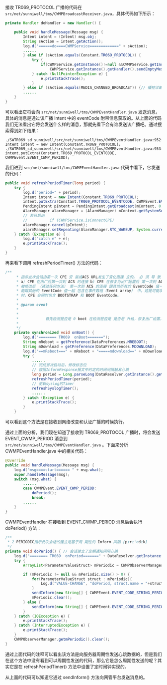 接收 TR069_PROTOCOL 广播的代码在 `src/net/sunniwell/tms/CWMPBroadcastReceiver.java`，具体代码如下所示：

```java
private Handler doHandler = new Handler() {

    public void handleMessage(Message msg) {
        Intent intent = (Intent) msg.obj;
        String sAction = intent.getAction();
        log.d("======do====CWMPService=============" + sAction);
        ......
        } else if (sAction.equals(Constant.TR069_PROTOCOL)) {
            try {
                if(CWMPService.getInstance()!=null &&CWMPService.getInstance().getHandler()!=null )
                    CWMPService.getInstance().getHandler().sendEmptyMessage(intent.getIntExtra("eventCode", -1));
            } catch (NullPointerException e) {
                e.printStackTrace();
            }
        } else if (sAction.equals(MEDIA_CHANGED_BROADCAST)) {// 播控诊断，软探针逻辑
        ......
    }
}
```

可以看出它将会向 `src/net/sunniwell/tms/CWMPEventHandler.java` 发送消息，具体的消息是通过该广播 Intent 中的 eventCode 附带信息获取的。从上面的代码我们无法看出它将会发送什么样的消息，那就先看下会有谁发送该广播吧。通过搜索得到如下结果：

```console
./SWTR069_sd_sunniwell/src/net/sunniwell/tms/CWMPEventHandler.java:952:                 Intent intent = new Intent(Constant.TR069_PROTOCOL);
./SWTR069_sd_sunniwell/src/net/sunniwell/tms/CWMPEventHandler.java:953:                 intent.putExtra(Constant.TR069_PROTOCOL_EVENTCODE, CWMPEvent.EVENT_CWMP_PERIOD);
```

我们进到  `src/net/sunniwell/tms/CWMPEventHandler.java` 代码中看下，它发送的代码：

```java
public void refreshPeriodTimer(long period) {
    try {
        log.d("period=" + period);
        Intent intent = new Intent(Constant.TR069_PROTOCOL);
        intent.putExtra(Constant.TR069_PROTOCOL_EVENTCODE, CWMPEvent.EVENT_CWMP_PERIOD);
        PendingIntent pIntent = PendingIntent.getBroadcast(mContext, 0, intent, PendingIntent.FLAG_UPDATE_CURRENT);
        AlarmManager alarmManager = (AlarmManager) mContext.getSystemService(Context.ALARM_SERVICE);
        // 若已启动
        //			if (CWMPService.isConnectCPE)
        alarmManager.cancel(pIntent);
        alarmManager.setRepeating(AlarmManager.RTC_WAKEUP, System.currentTimeMillis()+period, period, pIntent);
    } catch (Exception e) {
        log.d("catch e" + e);
        e.printStackTrace();
    }
}
```

再来看下调用 refreshPeriodTimer() 方法的代码：

```java
/**
	 * 指示此次会话由第一次 CPE 安 装或ACS URL发生了变化而建 立的。 必 须 导 致 BOOTSTRAP EventCode 的特定条件：
	 * a) CPE 在出厂后第一次到 ACS 的连接 b) CPE 在恢复为出厂配置后 第一次到 ACS 的连接 c) CPE 在 ACS URL
	 * 被修改后 （通过任何方法） 第一次到 ACS 的连接 跟其他所有的 EventCode 值一 样， BOOTSTRAP EventCode 可
	 * 能跟其他的 EventCode 值一起 包含在事件数组（Event array） 中。这是可能发生的，例如， CPE 出厂后首次 boot
	 * 时，CPE 会同时包含 BOOTSTRAP 和 BOOT EventCode。
	 * 
	 * @param event
	 * 
	 * 
	 *            首先检测是否是 0 boot 在检测是否是 是否是 升级，恢复出厂设置，重启
	 * 
	 */
	private synchronized void onBoot() {
		log.d("======== TR069  onBoot=======");
		String mReboot = getPreference(DataPreferences.MREBOOT);
		String mDownload = getPreference(DataPreferences.MDOWNLOAD);
		log.d("==mReboot===" + mReboot + "=====mdownload==" + mDownload);
		try {
			......
			// 完成首次启动后，修改标志位
			// 按照InformResponse报文中约定的时间间隔触发心跳
			long period = Long.parseLong(DataResolver.getInstance().getParameterValue(Constant.FTP_UPGTADE_PERIOD)) * 1000;
			refreshPeriodTimer(period);
			// 更新syslog的Timer
			refreshSyslogTimer();
			......
		} catch (Exception e) {
			e.printStackTrace();
		}
	}
```

可以看到这个方法是在接收到网络改变和认证广播的时候执行。

通过上面的分析，我们现在知道了接收到 TR069_PROTOCOL 广播时，将会发送 EVENT_CWMP_PERIOD 消息到  `src/net/sunniwell/tms/CWMPEventHandler.java` 。下面来分析 CWMPEventHandler.java 中的相关代码：

```java
@Override
public void handleMessage(Message msg) {
    log.d("msg====start====== " + msg.what);
    super.handleMessage(msg);
    switch (msg.what) {
		......
        case CWMPEvent.EVENT_CWMP_PERIOD:
            doPeriod();
            break;
        ......
    }
}
```

CWMPEventHandler 在接收到 EVENT_CWMP_PERIOD 消息后会执行 doPeriod() 方法：

```java
/**
 * 2 PERIODIC指示此次会话的建立是基于周 期性的 Inform 间隔 [pɪrɪ'ɑdɪk]
 */
private void doPeriod() { // 会话建立了定期通知间隔心跳
    log.d("======== TR069  onPeriod=======" + DataResolver.getInstance().getParameterValue(Constant.FTP_UPGTADE_PERIOD) + "s");
    try {
        ArrayList<ParameterValueStruct> mPeriodic = CWMPObserverManager.getmPeriodic();

        if (mPeriodic != null && mPeriodic.size() > 0) {
            for(ParameterValueStruct struct : mPeriodic){
                Log.d("VALUE-CHANGE", "doPeriod, struct.name = "+struct.name);
            }
            sendInform(new String[] { CWMPEvent.EVENT_CODE_STRING_PERIODIC, CWMPEvent.EVENT_CODE_STRING_VALUE_CHANGE }, mPeriodic);
            mPeriodic.clear();
        } else {
            sendInform(new String[] { CWMPEvent.EVENT_CODE_STRING_PERIODIC }, null);
        }
    } catch (IOException e) {
        e.printStackTrace();
    } catch (InterruptedException e) {
        e.printStackTrace();
    }
    CWMPObserverManager.getmPeriodic().clear();
}
```

通过上面代码的注释可以看出该方法是向服务器周期性发送心跳数据的，但是我们在这个方法中没有看到可以周期性发送的代码，那么它是怎么周期性发送的呢？其实它是在 refreshPeriodTimer() 方法中设置了定时闹钟实现的。

从上面的代码可以知道它通过 sendInform() 方法向网管平台发送消息的。